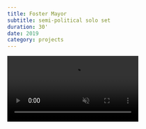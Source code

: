 ```yaml
---
title: Foster Mayor
subtitle: semi-political solo set
duration: 30'
date: 2019
category: projects
---
```


<video autoplay loop muted>
  <source src="/videos/foster-mayor.mp4" />
</video>
